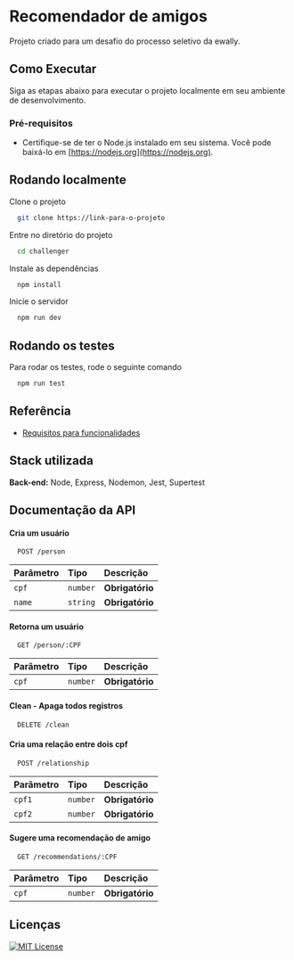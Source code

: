 # Recomendador de amigos

Projeto criado para um desafio do processo seletivo da ewally.

## Como Executar

Siga as etapas abaixo para executar o projeto localmente em seu ambiente de desenvolvimento.

### Pré-requisitos

- Certifique-se de ter o Node.js instalado em seu sistema. Você pode baixá-lo em [https://nodejs.org](https://nodejs.org).

## Rodando localmente

Clone o projeto

```bash
  git clone https://link-para-o-projeto
```

Entre no diretório do projeto

```bash
  cd challenger
```

Instale as dependências

```bash
  npm install
```

Inicie o servidor

```bash
  npm run dev
```

## Rodando os testes

Para rodar os testes, rode o seguinte comando

```bash
  npm run test
```

## Referência

- [Requisitos para funcionalidades](https://communication-assets.gupy.io/production/companies/51551/emails/1686938256054/communication-assets-3bb42930-0c6f-11ee-a60e-f18a54602daa/enunciado.pdf)

## Stack utilizada

**Back-end:** Node, Express, Nodemon, Jest, Supertest

## Documentação da API

#### Cria um usuário

```http
  POST /person
```

| Parâmetro | Tipo     | Descrição       |
| :-------- | :------- | :-------------- |
| `cpf`     | `number` | **Obrigatório** |
| `name`    | `string` | **Obrigatório** |

#### Retorna um usuário

```http
  GET /person/:CPF
```

| Parâmetro | Tipo     | Descrição       |
| :-------- | :------- | :-------------- |
| `cpf`     | `number` | **Obrigatório** |

#### Clean - Apaga todos registros

```http
  DELETE /clean
```

#### Cria uma relação entre dois cpf

```http
  POST /relationship
```

| Parâmetro | Tipo     | Descrição       |
| :-------- | :------- | :-------------- |
| `cpf1`    | `number` | **Obrigatório** |
| `cpf2`    | `number` | **Obrigatório** |

#### Sugere uma recomendação de amigo

```http
  GET /recommendations/:CPF
```

| Parâmetro | Tipo     | Descrição       |
| :-------- | :------- | :-------------- |
| `cpf`     | `number` | **Obrigatório** |

## Licenças

[![MIT License](https://img.shields.io/badge/License-MIT-green.svg)](https://choosealicense.com/licenses/mit/)
